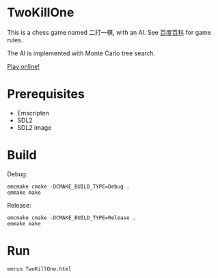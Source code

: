 # TwoKillOne
This is a chess game named 二打一棋, with an AI. See [百度百科](https://baike.baidu.com/item/%E6%89%93%E7%82%AE%E6%A3%8B/8798807) for game rules.  

The AI is implemented with Monte Carlo tree search.

[Play online!](https://arucil.github.io/games/TwoKillOne/game.html)

# Prerequisites

- Emscripten
- SDL2
- SDL2 image

# Build

Debug:
```shell
emcmake cmake -DCMAKE_BUILD_TYPE=Debug .
emmake make
```

Release:
```shell
emcmake cmake -DCMAKE_BUILD_TYPE=Release .
emmake make
```

# Run

```shell
emrun TwoKillOne.html
```